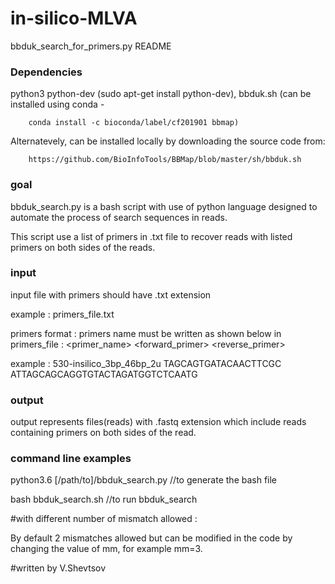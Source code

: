 # in-silico-MLVA
bbduk_search_for_primers.py README

### Dependencies ###

python3
python-dev (sudo apt-get install python-dev), 
bbduk.sh (can be installed using conda - 
		
		conda install -c bioconda/label/cf201901 bbmap) 
		
Alternatevely, can be installed locally by downloading the source code from: 
		
		https://github.com/BioInfoTools/BBMap/blob/master/sh/bbduk.sh


### goal ###

bbduk_search.py is a bash script with use of python language designed to automate the process of search sequences in reads.

This script use a list of primers in .txt file to recover reads with listed primers on both sides of the reads.


### input ###

input file with primers should have .txt extension 

example : primers_file.txt

primers format : primers name must be written as shown below in primers_file :
<primer_name>	<forward_primer>	<reverse_primer>

example : 530-insilico_3bp_46bp_2u	TAGCAGTGATACAACTTCGC	ATTAGCAGCAGGTGTACTAGATGGTCTCAATG


### output ### 

output represents files(reads) with .fastq extension which include reads containing primers on both sides of the read.    

### command line examples ###

python3.6 [/path/to]/bbduk_search.py //to generate the bash file 

bash bbduk_search.sh	//to run bbduk_search


#with different number of mismatch allowed :

By default 2 mismatches allowed but can be modified in the code by changing the value of mm, for example mm=3.


#written by V.Shevtsov
